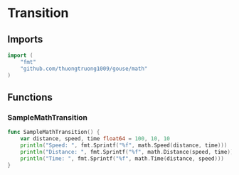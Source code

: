 # Transition

## Imports

```go
import (
	"fmt"
	"github.com/thuongtruong1009/gouse/math"
)
```
## Functions


### SampleMathTransition

```go
func SampleMathTransition() {
	var distance, speed, time float64 = 100, 10, 10
	println("Speed: ", fmt.Sprintf("%f", math.Speed(distance, time)))
	println("Distance: ", fmt.Sprintf("%f", math.Distance(speed, time)))
	println("Time: ", fmt.Sprintf("%f", math.Time(distance, speed)))
}
```
